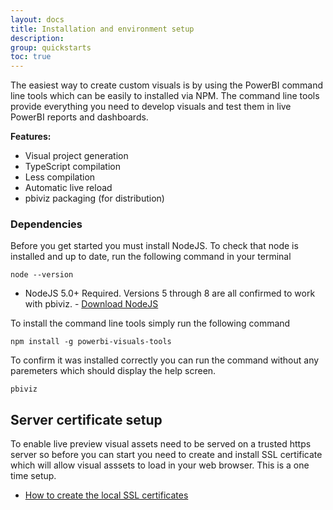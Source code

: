 ```yaml
---
layout: docs
title: Installation and environment setup
description: 
group: quickstarts
toc: true
---
```


The easiest way to create custom visuals is by using the PowerBI command line tools which can be easily to installed via NPM. The command line tools provide everything you need to develop visuals and test them in live PowerBI reports and dashboards.

**Features:**

* Visual project generation
* TypeScript compilation
* Less compilation
* Automatic live reload
* pbiviz packaging (for distribution)

### Dependencies

Before you get started you must install NodeJS. To check that node is installed and up to date, run the following command in your terminal 

```
node --version
``` 

* NodeJS 5.0+ Required. Versions 5 through 8 are all confirmed to work with pbiviz. - [Download NodeJS](https://nodejs.org)
 
To install the command line tools simply run the following command

```
npm install -g powerbi-visuals-tools
```

To confirm it was installed correctly you can run the command without any paremeters which should display the help screen.

```
pbiviz
```

## Server certificate setup

To enable live preview visual assets need to be served on a trusted https server so before you can start you need to create and install SSL certificate which will allow visual asssets to load in your web browser. This is a one time setup.

* [How to create the local SSL certificates](../create-ssl-certificate)
